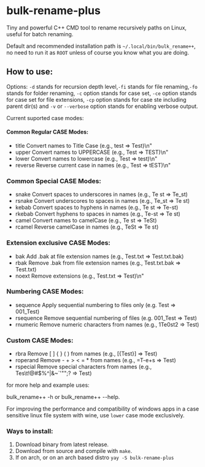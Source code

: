 # bulk-rename-plus
Tiny and powerful C++ CMD tool to rename recursively paths on Linux, useful for batch renaming.

Default and recommended installation path is `~/.local/bin/bulk_rename++`, no need to run it as `ROOT` unless of course you know what you are doing.

## How to use:

Options: `-d` stands for recursion depth level,`-fi` stands for file renaming,`-fo` stands for folder renaming, `-c` option stands for case set, `-ce` option stands for case set for file extensions, `-cp` option stands for case ste including parent dir(s) and `-v` or `--verbose` option stands for enabling verbose output.

Current suported case modes: 

#### Common Regular CASE Modes:
- title      Convert names to Title Case (e.g., test => Test)\n"
- upper      Convert names to UPPERCASE (e.g., Test => TEST)\n"
- lower      Convert names to lowercase (e.g., Test => test)\n"
- reverse    Reverse current case in names (e.g., Test => tEST)\n"
### Common Special CASE Modes:
- snake      Convert spaces to underscores in names (e.g., Te st => Te_st)
- rsnake     Convert underscores to spaces in names (e.g., Te_st => Te st)
- kebab      Convert spaces to hyphens in names (e.g., Te st => Te-st)
- rkebab     Convert hyphens to spaces in names (e.g., Te-st => Te st)
- camel      Convert names to camelCase (e.g., Te st => TeSt)
- rcamel     Reverse camelCase in names (e.g., TeSt => Te st)
### Extension exclusive CASE Modes:
- bak        Add .bak at file extension names (e.g., Test.txt => Test.txt.bak)
- rbak       Remove .bak from file extension names (e.g., Test.txt.bak => Test.txt)
- noext      Remove extensions (e.g., Test.txt => Test)\n"
### Numbering CASE Modes:
- sequence   Apply sequential numbering to files only (e.g. Test => 001_Test)
- rsequence  Remove sequential numbering of files (e.g. 001_Test => Test)
- rnumeric   Remove numeric characters from names (e.g., 1Te0st2 => Test)
### Custom CASE Modes:
- rbra       Remove [ ] { } ( ) from names (e.g., [{Test}] => Test)
- roperand   Remove - + > < = * from names (e.g., =T-e+s<t> => Test)
- rspecial   Remove special characters from names (e.g., Tes\t!@#$%^|&~`'\"\";? => Test)

for more help and example uses:

bulk_rename++ -h or bulk_rename++ --help.

For improving the performance and compatibility of windows apps in a case sensitive linux file system with wine, use `lower` case mode exclusively.

### Ways to install:

1. Download binary from latest release.
2. Download from source and compile with `make`.
3. If on arch, or on an arch based distro `yay -S bulk-rename-plus`




